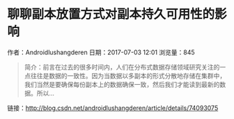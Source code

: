 # 聊聊副本放置方式对副本持久可用性的影响
作者：Androidlushangderen
日期：2017-07-03 12:01
浏览量：845
> 简介：前言在过去的很多时间内，人们在分布式数据存储领域研究关注的一点往往是数据的一致性。因为当数据以多副本的形式分散地存储在集群中，我们当然是要确保每份副本上的数据确保一致，然后我们才能读到最新的数据。所以...

 链接：http://blog.csdn.net/androidlushangderen/article/details/74093075
